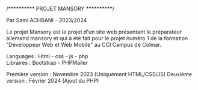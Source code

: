 /********** PROJET MANSORY **********/

Par Sami ACHBANI - 2023/2024

Le projet Mansory est le projet d'un site web présentant le préparateur allemand mansory et qui a été fait pour le projet numéro 1 de la formation "Développeur Web et Web Mobile" au CCI Campus de Colmar.

Languages : Html - css - js - php  
Libraires : Bootstrap - PHPMailer

Première version : Novembre 2023 (Uniquement HTML/CSS/JS)
Deuxième version : Février 2024  (Ajout du PHP)